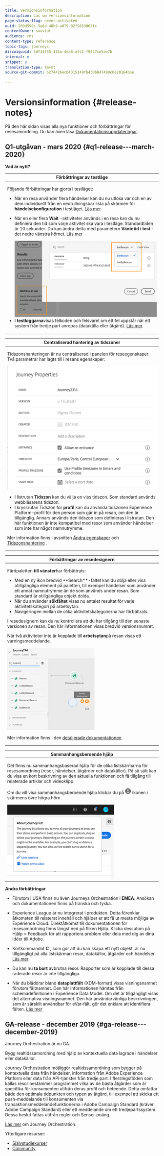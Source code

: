 ```yaml
---
title: Versionsinformation
description: Läs om versionsinformation
page-status-flag: never-activated
uuid: 269d590c-5a6d-40b9-a879-02f5033863fc
contentOwner: sauviat
audience: rns
content-type: reference
topic-tags: journeys
discoiquuid: 5df34f55-135a-4ea8-afc2-f9427ce5ae7b
internal: n
snippet: y
translation-type: tm+mt
source-git-commit: 6274426ec04315149fb430b847498c0e20164bae

---
```



# Versionsinformation {#release-notes}

På den här sidan visas alla nya funktioner och förbättringar för resesamordning.
Du kan även läsa [Dokumentationsuppdateringar](../release-notes/documentation-updates.md).

## Q1-utgåvan - mars 2020 {#q1-release---march-2020}

**Vad är nytt?**

<table>
<thead>
<tr>
<th><strong>Förbättringar av testläge</strong><br/></th>
</tr>
</thead>
<tbody>
<tr>
<td>
<p>Följande förbättringar har gjorts i testläget:</p>
<ul>
<li>När en resa använder flera händelser kan du nu utlösa var och en av dem individuellt från en nedrullningsbar lista på skärmen för <strong>händelsekonfiguration</strong> i testläget. <a href="../building-journeys/testing-the-journey.md#firing_events">Läs mer</a></p></li>
<li><p>När en eller flera <strong>Wait</strong> -aktiviteter används i en resa kan du nu definiera den tid som varje aktivitet ska vara i testläge. Standardtiden är 10 sekunder. Du kan ändra detta med parametern <strong>Väntetid i test</strong> i det nedre vänstra hörnet. <a href="../building-journeys/testing-the-journey.md">Läs mer</a></p><img src="../assets/rn-test.png"/>
</li>
<li>I <strong>testloggarna</strong>visas felkoden och felsvaret om ett fel uppstår när ett system från tredje part anropas (datakälla eller åtgärd). <a href="../building-journeys/testing-the-journey.md#viewing_logs">Läs mer</a>
</li>
</ul>
</td>
</tr>
</tbody>
</table>

<table>
<thead>
<tr>
<th><strong>Centraliserad hantering av tidszoner</strong><br/></th>
</tr>
</thead>
<tbody>
<tr> 
<td>
<p>Tidszonshanteringen är nu centraliserad i panelen för reseegenskaper. Två parametrar har lagts till i resans egenskaper:</p>
<img src="../assets/rn-timezone.png"/>
<ul>
<li>I listrutan <strong>Tidszon</strong> kan du välja en viss tidszon. Som standard används webbläsarens tidszon.</li>
<li>I kryssrutan Tidszon för <strong>profil</strong> kan du använda tidszonen Experience Platform-profil för den person som går in på resan, om den är tillgänglig. Annars används den tidszon som definieras i listrutan. Den här funktionen är inte kompatibel med resor som använder händelser som inte har något namnutrymme.</li>
</ul>
<p>Mer information finns i avsnitten <a href="../building-journeys/changing-properties.md#timezone">Ändra egenskaper</a> och <a href="../building-journeys/timezone-management.md">Tidszonshantering</a> .</p>
</td>
</tr>
</tbody>
</table>

<table>
<thead>
<tr>
<th><strong>Förbättringar av resedesignern</strong><br/></th>
</tr>
</thead>
<tbody>
<tr> 
<td>
<p>Färdpaletten <strong>till vänster</strong>har förbättrats:</p>
<ul>
<li>Med en ny ikon bredvid **Search**-fältet kan du dölja eller visa otillgängliga element på paletten, till exempel händelser som använder ett annat namnutrymme än de som används under resan. Som standard är otillgängliga objekt dolda.</li>
<li>När du använder <strong>sökfältet</strong> visas nu antalet resultat för varje aktivitetskategori på arbetsytan.</li>
<li>Navigeringen mellan de olika aktivitetskategorierna har förbättrats.</li>
</ul>
<p>I resedesignern kan du nu kontrollera att du har tillgång till den senaste versionen av resan. Den här informationen visas bredvid versionsnumret.</p>
<p>När två aktiviteter inte är kopplade till <strong>arbetsytan</strong>på resan visas ett varningsmeddelande.</p>
<img src="../assets/rn-canvas.png"/>
<p>Mer information finns i den <a href="../building-journeys/using-the-journey-designer.md">detaljerade dokumentationen</a>.</p>
</td>
</tr>
</tbody>
</table>

<table>
<thead>
<tr>
<th><strong>Sammanhangsberoende hjälp</strong><br/></th>
</tr>
</thead>
<tbody>
<tr>
<td>
<p>Det finns nu sammanhangsbaserad hjälp för de olika listskärmarna för resesamordning (resor, händelser, åtgärder och datakällor). På så sätt kan du visa en kort beskrivning av den aktuella funktionen och få tillgång till relaterade artiklar och videoklipp.</p>
<p>Om du vill visa sammanhangsberoende hjälp klickar du på <img src="../assets/icon-context.png"/> ikonen i skärmens övre högra hörn. </p>
<img src="../assets/rn-context.png"/>
</td>
</tr>
</tbody>
</table>

**Andra förbättringar**

* Förutom i USA finns nu även Journeys Orchestration i **EMEA**. Ansökan och dokumentationen finns på franska och tyska.

* Experience League är nu integrerat i produkten. Detta förenklar åtkomsten till relaterat innehåll och hjälper er att få ut mesta möjliga av Experience Cloud. Direktåtkomst till dokumentationen för resesamordning finns längst ned på fliken Hjälp. Klicka dessutom på Hjälp > Feedback för att rapportera problem eller dela med dig av dina idéer till Adobe.

* Kortkommandot **C** , som gör att du kan skapa ett nytt objekt, är nu tillgängligt på alla listskärmar: resor, datakällor, åtgärder och händelser. [Läs mer](../about/user-interface.md#section_ksq_zr1_ffb)

* Du kan nu **ta bort** avbrutna resor. Rapporter som är kopplade till dessa raderade resor är inte tillgängliga.

* När du bläddrar bland **dataplattfält** (XDM-format) visas visningsnamnet förutom fältnamnet. Den här informationen hämtas från schemadefinitionen i Experience Data Model. Om det är tillgängligt visas det alternativa visningsnamnet. Den här användarvänliga beskrivningen, som är särskilt användbar för eVar-fält, gör det enklare att identifiera fälten. [Läs mer](../event/defining-the-payload-fields.md)

## GA-release - december 2019 {#ga-release---december-2019}

Journey Orchestration är nu GA.

Bygg realtidssamordning med hjälp av kontextuella data lagrade i händelser eller datakällor.

Journey Orchestration möjliggör realtidssamordning som bygger på kontextuella data från händelser, information från Adobe Experience Platform eller data från API-tjänster från tredje part. I flerstegsflöden som kallas resor bestämmer programmet vilka av de bästa åtgärder som är specifika för konsumenten utifrån deras profil och beteende. Detta omfattar både den optimala tidpunkten och typen av åtgärd, till exempel att skicka ett push-meddelande till konsumenten via transaktionsmeddelandefunktionerna i Adobe Campaign Standard (kräver Adobe Campaign Standard) eller ett meddelande om ett tredjepartssystem. Dessa beslut fattas utifrån regler och Sensei-poäng.

[Läs mer](../action/working-with-adobe-campaign.md) om Journey Orchestration.

Ytterligare resurser:

* [Självstudiekurser](https://docs.adobe.com/content/help/en/platform-learn/tutorials/journey-orchestration/introduction.html)
* [Community](https://www.adobe.com/go/journeyorchestrationcommunity)